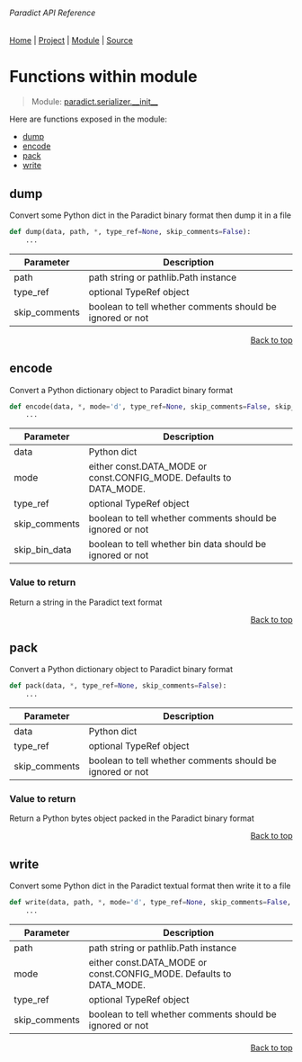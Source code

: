 ###### Paradict API Reference
[Home](/docs/api/README.md) | [Project](/README.md) | [Module](/docs/api/modules/paradict/serializer/__init__/README.md) | [Source](/paradict/serializer/__init__.py)

# Functions within module
> Module: [paradict.serializer.\_\_init\_\_](/docs/api/modules/paradict/serializer/__init__/README.md)

Here are functions exposed in the module:
- [dump](#dump)
- [encode](#encode)
- [pack](#pack)
- [write](#write)

## dump
Convert some Python dict in the Paradict binary format
then dump it in a file

```python
def dump(data, path, *, type_ref=None, skip_comments=False):
    ...
```

| Parameter | Description |
| --- | --- |
| path | path string or pathlib.Path instance |
| type\_ref | optional TypeRef object |
| skip\_comments | boolean to tell whether comments should be ignored or not |

<p align="right"><a href="#paradict-api-reference">Back to top</a></p>

## encode
Convert a Python dictionary object to Paradict binary format

```python
def encode(data, *, mode='d', type_ref=None, skip_comments=False, skip_bin_data=False):
    ...
```

| Parameter | Description |
| --- | --- |
| data | Python dict |
| mode | either const.DATA_MODE or const.CONFIG_MODE. Defaults to DATA_MODE. |
| type\_ref | optional TypeRef object |
| skip\_comments | boolean to tell whether comments should be ignored or not |
| skip\_bin\_data | boolean to tell whether bin data should be ignored or not |

### Value to return
Return a string in the Paradict text format

<p align="right"><a href="#paradict-api-reference">Back to top</a></p>

## pack
Convert a Python dictionary object to Paradict binary format

```python
def pack(data, *, type_ref=None, skip_comments=False):
    ...
```

| Parameter | Description |
| --- | --- |
| data | Python dict |
| type\_ref | optional TypeRef object |
| skip\_comments | boolean to tell whether comments should be ignored or not |

### Value to return
Return a Python bytes object packed in the Paradict binary format

<p align="right"><a href="#paradict-api-reference">Back to top</a></p>

## write
Convert some Python dict in the Paradict textual format
then write it to a file

```python
def write(data, path, *, mode='d', type_ref=None, skip_comments=False, skip_bin_data=False):
    ...
```

| Parameter | Description |
| --- | --- |
| path | path string or pathlib.Path instance |
| mode | either const.DATA_MODE or const.CONFIG_MODE. Defaults to DATA_MODE. |
| type\_ref | optional TypeRef object |
| skip\_comments | boolean to tell whether comments should be ignored or not |

<p align="right"><a href="#paradict-api-reference">Back to top</a></p>
